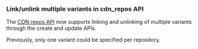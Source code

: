 ### Link/unlink multiple variants in cdn_repos API

The [CDN repos API](https://errata.devel.redhat.com/developer-guide/api-http-api.html#api-cdn-repositories)
now supports linking and unlinking of multiple variants through the
create and update APIs.

Previously, only one variant could be specified per repository.
